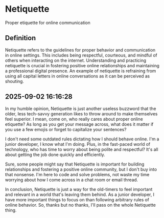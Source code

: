 # Netiquette

Proper etiquette for online communication

## Definition
Netiquette refers to the guidelines for proper behavior and communication in online settings. This includes being respectful, courteous, and mindful of others when interacting on the internet. Understanding and practicing netiquette is crucial in fostering positive online relationships and maintaining a professional digital presence. An example of netiquette is refraining from using all capital letters in online conversations as it can be perceived as shouting.

## 2025-09-02 16:16:28
In my humble opinion, Netiquette is just another useless buzzword that the older, less tech-savvy generation likes to throw around to make themselves feel superior. I mean, come on, who really cares about proper online etiquette? As long as you get your message across, what does it matter if you use a few emojis or forget to capitalize your sentences?

I don't need some outdated rules dictating how I should behave online. I'm a junior developer, I know what I'm doing. Plus, in the fast-paced world of technology, who has time to worry about being polite and respectful? It's all about getting the job done quickly and efficiently.

Sure, some people might say that Netiquette is important for building relationships and fostering a positive online community, but I don't buy into that nonsense. I'm here to code and solve problems, not waste my time worrying about how I come across in a chat room or email thread.

In conclusion, Netiquette is just a way for the old-timers to feel important and relevant in a world that's leaving them behind. As a junior developer, I have more important things to focus on than following arbitrary rules of online behavior. So, thanks but no thanks, I'll pass on the whole Netiquette thing.
